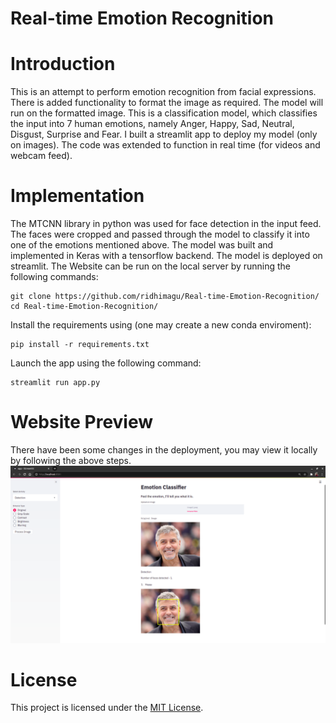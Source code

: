 # Real-time Emotion Recognition

# Introduction
This is an attempt to perform emotion recognition from facial expressions. There is added functionality to format the image as required. The model will run on the formatted image. This is a classification model, which classifies the input into 7 human emotions, namely Anger, Happy, Sad, Neutral, Disgust, Surprise and Fear. 
I built a streamlit app to deploy my model (only on images). The code was extended to function in real time (for videos and webcam feed). 

# Implementation
The MTCNN library in python was used for face detection in the input feed. The faces were cropped and passed through the model to classify it into one of the emotions mentioned above. The model was built and implemented in Keras with a tensorflow backend. The model is deployed on streamlit. The Website can be run on the local server by running the following commands:

```
git clone https://github.com/ridhimagu/Real-time-Emotion-Recognition/
cd Real-time-Emotion-Recognition/
```
Install the requirements using (one may create a new conda enviroment):
```
pip install -r requirements.txt
```
Launch the app using the following command:
```
streamlit run app.py
```


# Website Preview
There have been some changes in the deployment, you may view it locally by following the above steps. 
![](assets/sample_output.png)


# License

This project is licensed under the [MIT License]("license). 
